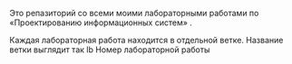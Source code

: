 Это репазиторий со всеми моими лабораторными работами по «Проектированию информационных систем» .

Каждая лабораторная работа находится в отдельной ветке.
Название ветки выглядит так lb Номер лабораторной работы
